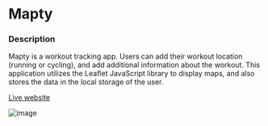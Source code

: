 # Mapty

### Description

Mapty is a workout tracking app. Users can add their workout location (running or cycling), and add additional information about the workout. This application
utilizes the Leaflet JavaScript library to display maps, and also stores the data in the local storage of the user. 

[Live website](https://denis-voronov-mapty.netlify.app/ )

![image](https://user-images.githubusercontent.com/112426363/210156756-798b313a-258f-4a09-a6b3-3cb8dfaeabd0.png)

